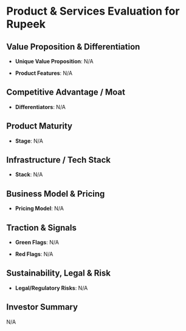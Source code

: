 # Product & Services Evaluation for Rupeek

## Value Proposition & Differentiation

-   **Unique Value Proposition**: N/A

-   **Product Features**: N/A

## Competitive Advantage / Moat

-   **Differentiators**: N/A

## Product Maturity

-   **Stage**: N/A

## Infrastructure / Tech Stack

-   **Stack**: N/A

## Business Model & Pricing

-   **Pricing Model**: N/A

## Traction & Signals

-   **Green Flags**: N/A

-   **Red Flags**: N/A

## Sustainability, Legal & Risk

-   **Legal/Regulatory Risks**: N/A

## Investor Summary

N/A
